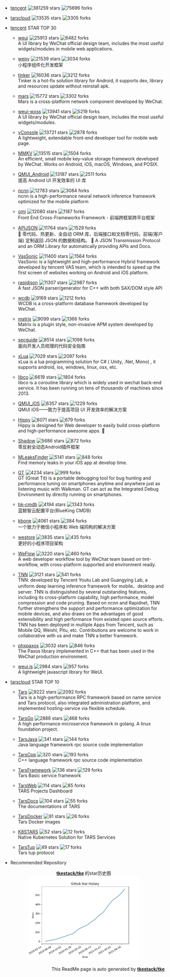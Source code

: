 
+ [tencent](https://github.com/tencent)
![381259 stars](https://img.shields.io/badge/Stars-381259-green)
![75696 forks](https://img.shields.io/badge/Forks-75696-green)

+ [tarscloud](https://github.com/tarscloud)
![13535 stars](https://img.shields.io/badge/Stars-13535-green)
![3305 forks](https://img.shields.io/badge/Forks-3305-green)





+ [tencent](https://github.com/tencent) STAR TOP 30 
    
    + [weui](https://github.com/tencent/weui) 
    ![25913 stars](https://img.shields.io/badge/Stars-25913-green)
    ![6482 forks](https://img.shields.io/badge/Forks-6482-green)  
    A UI library by WeChat official design team, includes the most useful widgets/modules in mobile web applications.
    
    + [wepy](https://github.com/tencent/wepy) 
    ![21539 stars](https://img.shields.io/badge/Stars-21539-green)
    ![3034 forks](https://img.shields.io/badge/Forks-3034-green)  
    小程序组件化开发框架
    
    + [tinker](https://github.com/tencent/tinker) 
    ![16036 stars](https://img.shields.io/badge/Stars-16036-green)
    ![3212 forks](https://img.shields.io/badge/Forks-3212-green)  
    Tinker is a hot-fix solution library for Android, it supports dex, library and resources update without reinstall apk.
    
    + [mars](https://github.com/tencent/mars) 
    ![15772 stars](https://img.shields.io/badge/Stars-15772-green)
    ![3302 forks](https://img.shields.io/badge/Forks-3302-green)  
    Mars is a cross-platform network component  developed by WeChat.
    
    + [weui-wxss](https://github.com/tencent/weui-wxss) 
    ![13941 stars](https://img.shields.io/badge/Stars-13941-green)
    ![5219 forks](https://img.shields.io/badge/Forks-5219-green)  
    A UI library by WeChat official design team, includes the most useful widgets/modules.
    
    + [vConsole](https://github.com/tencent/vConsole) 
    ![13721 stars](https://img.shields.io/badge/Stars-13721-green)
    ![2878 forks](https://img.shields.io/badge/Forks-2878-green)  
    A lightweight, extendable front-end developer tool for mobile web page.
    
    + [MMKV](https://github.com/tencent/MMKV) 
    ![13515 stars](https://img.shields.io/badge/Stars-13515-green)
    ![1504 forks](https://img.shields.io/badge/Forks-1504-green)  
    An efficient, small mobile key-value storage framework developed by WeChat. Works on Android, iOS, macOS, Windows, and POSIX.
    
    + [QMUI_Android](https://github.com/tencent/QMUI_Android) 
    ![13187 stars](https://img.shields.io/badge/Stars-13187-green)
    ![2511 forks](https://img.shields.io/badge/Forks-2511-green)  
    提高 Android UI 开发效率的 UI 库
    
    + [ncnn](https://github.com/tencent/ncnn) 
    ![12783 stars](https://img.shields.io/badge/Stars-12783-green)
    ![3084 forks](https://img.shields.io/badge/Forks-3084-green)  
    ncnn is a high-performance neural network inference framework optimized for the mobile platform
    
    + [omi](https://github.com/tencent/omi) 
    ![12080 stars](https://img.shields.io/badge/Stars-12080-green)
    ![1187 forks](https://img.shields.io/badge/Forks-1187-green)  
     Front End Cross-Frameworks Framework - 前端跨框架跨平台框架
    
    + [APIJSON](https://github.com/tencent/APIJSON) 
    ![11764 stars](https://img.shields.io/badge/Stars-11764-green)
    ![1529 forks](https://img.shields.io/badge/Forks-1529-green)  
    🚀 零代码、热更新、全自动 ORM 库，后端接口和文档零代码，前端(客户端) 定制返回 JSON 的数据和结构。 🚀 A JSON Transmission Protocol and an ORM Library for automatically providing APIs and Docs.
    
    + [VasSonic](https://github.com/tencent/VasSonic) 
    ![11400 stars](https://img.shields.io/badge/Stars-11400-green)
    ![1564 forks](https://img.shields.io/badge/Forks-1564-green)  
    VasSonic is a lightweight and high-performance Hybrid framework developed by tencent VAS team, which is intended to speed up the first screen of websites working on Android and iOS platform. 
    
    + [rapidjson](https://github.com/tencent/rapidjson) 
    ![11307 stars](https://img.shields.io/badge/Stars-11307-green)
    ![2987 forks](https://img.shields.io/badge/Forks-2987-green)  
    A fast JSON parser/generator for C++ with both SAX/DOM style API
    
    + [wcdb](https://github.com/tencent/wcdb) 
    ![9169 stars](https://img.shields.io/badge/Stars-9169-green)
    ![1212 forks](https://img.shields.io/badge/Forks-1212-green)  
    WCDB is a cross-platform database framework developed by WeChat.
    
    + [matrix](https://github.com/tencent/matrix) 
    ![9099 stars](https://img.shields.io/badge/Stars-9099-green)
    ![1366 forks](https://img.shields.io/badge/Forks-1366-green)  
    Matrix is a plugin style, non-invasive APM system developed by WeChat.
    
    + [secguide](https://github.com/tencent/secguide) 
    ![8514 stars](https://img.shields.io/badge/Stars-8514-green)
    ![1098 forks](https://img.shields.io/badge/Forks-1098-green)  
    面向开发人员梳理的代码安全指南
    
    + [xLua](https://github.com/tencent/xLua) 
    ![7029 stars](https://img.shields.io/badge/Stars-7029-green)
    ![2097 forks](https://img.shields.io/badge/Forks-2097-green)  
    xLua is a lua programming solution for  C# ( Unity, .Net, Mono) , it supports android, ios, windows, linux, osx, etc.
    
    + [libco](https://github.com/tencent/libco) 
    ![6619 stars](https://img.shields.io/badge/Stars-6619-green)
    ![1804 forks](https://img.shields.io/badge/Forks-1804-green)  
    libco is a coroutine library which is widely used in wechat  back-end service. It has been running on tens of thousands of machines since 2013.
    
    + [QMUI_iOS](https://github.com/tencent/QMUI_iOS) 
    ![6357 stars](https://img.shields.io/badge/Stars-6357-green)
    ![1229 forks](https://img.shields.io/badge/Forks-1229-green)  
    QMUI iOS——致力于提高项目 UI 开发效率的解决方案
    
    + [Hippy](https://github.com/tencent/Hippy) 
    ![6071 stars](https://img.shields.io/badge/Stars-6071-green)
    ![679 forks](https://img.shields.io/badge/Forks-679-green)  
    Hippy is designed for Web developer to easily build cross-platform and high-performance awesome apps. 👏
    
    + [Shadow](https://github.com/tencent/Shadow) 
    ![5686 stars](https://img.shields.io/badge/Stars-5686-green)
    ![872 forks](https://img.shields.io/badge/Forks-872-green)  
    零反射全动态Android插件框架
    
    + [MLeaksFinder](https://github.com/tencent/MLeaksFinder) 
    ![5141 stars](https://img.shields.io/badge/Stars-5141-green)
    ![848 forks](https://img.shields.io/badge/Forks-848-green)  
    Find memory leaks in your iOS app at develop time.
    
    + [GT](https://github.com/tencent/GT) 
    ![4234 stars](https://img.shields.io/badge/Stars-4234-green)
    ![999 forks](https://img.shields.io/badge/Forks-999-green)  
    GT (Great Tit) is a portable debugging tool for bug hunting and performance tuning on smartphones anytime and anywhere just as listening music with Walkman. GT can act as the Integrated Debug Environment by directly running on smartphones.
    
    + [bk-cmdb](https://github.com/tencent/bk-cmdb) 
    ![4194 stars](https://img.shields.io/badge/Stars-4194-green)
    ![1343 forks](https://img.shields.io/badge/Forks-1343-green)  
    蓝鲸智云配置平台(BlueKing CMDB)
    
    + [kbone](https://github.com/tencent/kbone) 
    ![4061 stars](https://img.shields.io/badge/Stars-4061-green)
    ![384 forks](https://img.shields.io/badge/Forks-384-green)  
    一个致力于微信小程序和 Web 端同构的解决方案
    
    + [westore](https://github.com/tencent/westore) 
    ![3835 stars](https://img.shields.io/badge/Stars-3835-green)
    ![435 forks](https://img.shields.io/badge/Forks-435-green)  
    更好的小程序项目架构
    
    + [WeFlow](https://github.com/tencent/WeFlow) 
    ![3220 stars](https://img.shields.io/badge/Stars-3220-green)
    ![460 forks](https://img.shields.io/badge/Forks-460-green)  
    A web developer workflow tool by WeChat team based on tmt-workflow, with cross-platform supported and environment ready.
    
    + [TNN](https://github.com/tencent/TNN) 
    ![3121 stars](https://img.shields.io/badge/Stars-3121-green)
    ![541 forks](https://img.shields.io/badge/Forks-541-green)  
    TNN: developed by Tencent Youtu Lab and Guangying Lab, a uniform deep learning inference framework for mobile、desktop and server. TNN is distinguished by several outstanding features, including its cross-platform capability, high performance, model compression and code pruning. Based on ncnn and Rapidnet, TNN further strengthens the support and performance optimization for mobile devices, and also draws on the advantages of good extensibility and high performance from existed open source efforts. TNN has been deployed in multiple Apps from Tencent, such as Mobile QQ, Weishi, Pitu, etc. Contributions are welcome to work in collaborative with us and make TNN a better framework. 
    
    + [phxpaxos](https://github.com/tencent/phxpaxos) 
    ![3032 stars](https://img.shields.io/badge/Stars-3032-green)
    ![846 forks](https://img.shields.io/badge/Forks-846-green)  
    The Paxos library implemented in C++ that has been used in the WeChat production environment.
    
    + [weui.js](https://github.com/tencent/weui.js) 
    ![2984 stars](https://img.shields.io/badge/Stars-2984-green)
    ![957 forks](https://img.shields.io/badge/Forks-957-green)  
    A lightweight javascript library for WeUI.
    

+ [tarscloud](https://github.com/tarscloud) STAR TOP 10 
    
    + [Tars](https://github.com/tarscloud/Tars) 
    ![9222 stars](https://img.shields.io/badge/Stars-9222-green)
    ![2092 forks](https://img.shields.io/badge/Forks-2092-green)  
    Tars is a high-performance RPC framework based on name service and Tars protocol, also integrated administration platform, and implemented hosting-service via flexible schedule.
    
    + [TarsGo](https://github.com/tarscloud/TarsGo) 
    ![2886 stars](https://img.shields.io/badge/Stars-2886-green)
    ![468 forks](https://img.shields.io/badge/Forks-468-green)  
    A  high performance microservice  framework  in golang. A linux foundation project.
    
    + [TarsJava](https://github.com/tarscloud/TarsJava) 
    ![341 stars](https://img.shields.io/badge/Stars-341-green)
    ![144 forks](https://img.shields.io/badge/Forks-144-green)  
    Java language framework rpc source code implementation
    
    + [TarsCpp](https://github.com/tarscloud/TarsCpp) 
    ![320 stars](https://img.shields.io/badge/Stars-320-green)
    ![193 forks](https://img.shields.io/badge/Forks-193-green)  
    C++ language framework rpc source code implementation
    
    + [TarsFramework](https://github.com/tarscloud/TarsFramework) 
    ![136 stars](https://img.shields.io/badge/Stars-136-green)
    ![129 forks](https://img.shields.io/badge/Forks-129-green)  
    Tars Basic service framework
    
    + [TarsWeb](https://github.com/tarscloud/TarsWeb) 
    ![114 stars](https://img.shields.io/badge/Stars-114-green)
    ![85 forks](https://img.shields.io/badge/Forks-85-green)  
    TARS Projects Dashboard
    
    + [TarsDocs](https://github.com/tarscloud/TarsDocs) 
    ![104 stars](https://img.shields.io/badge/Stars-104-green)
    ![55 forks](https://img.shields.io/badge/Forks-55-green)  
    The documentations of TARS
    
    + [TarsDocker](https://github.com/tarscloud/TarsDocker) 
    ![81 stars](https://img.shields.io/badge/Stars-81-green)
    ![26 forks](https://img.shields.io/badge/Forks-26-green)  
    Tars Docker  images
    
    + [K8STARS](https://github.com/tarscloud/K8STARS) 
    ![52 stars](https://img.shields.io/badge/Stars-52-green)
    ![12 forks](https://img.shields.io/badge/Forks-12-green)  
    Native Kubernetes  Solution for TARS Services
    
    + [TarsTup](https://github.com/tarscloud/TarsTup) 
    ![49 stars](https://img.shields.io/badge/Stars-49-green)
    ![17 forks](https://img.shields.io/badge/Forks-17-green)  
    Tars tup protocol
    


+ Recommended Repository  
<p align="center">
      <strong>
        <a href="https://github.com/tkestack/tke" target="_blank">tkestack/tke</a>
      </strong>  的star历史图
  <br>
  <img src="https://raw.githubusercontent.com/ButterAndButterfly/GithubTools/master/data/stars_history.jpg" width="350px"></img>    
</p>

<p align="right">
      This ReadMe page is auto generated by 
      <strong>
        <a href="https://github.com/tkestack/tke" target="_blank">tkestack/tke</a><br>
      </strong>   
</p>